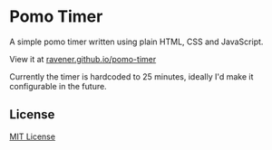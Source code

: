 # Pomo Timer
A simple pomo timer written using plain HTML, CSS and JavaScript.

View it at [ravener.github.io/pomo-timer](https://ravener.github.io/pomo-timer)

Currently the timer is hardcoded to 25 minutes, ideally I'd make it configurable in the future.

## License
[MIT License](LICENSE)
